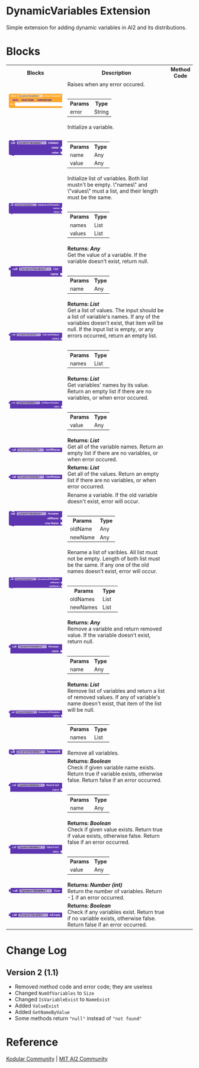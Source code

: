 # DynamicVariables Extension
Simple extension for adding dynamic variables in AI2 and its distributions.

# Blocks

<table style = "width:100%">
	<tr>
		<th width = "35%">Blocks</th>
		<th width = "60%">Description</th>
		<th width = "5%">Method Code</th>
	</tr>
	<tr>
		<td>
			<img src = "assets/WhenErrorOccurred.png">
		</td>
		<td>Raises when any error occured.<br><br>
		<table>
			<tr>
				<th>Params</th>
				<th>Type</th>
			</tr>
			<tr>
				<td>error</td>
				<td>String</td>
			</tr>
			</table>
		</td>
	</tr>
	<tr>
		<td>
			<img src = "assets/Initialize.png">
		</td>
		<td>Initialize a variable.<br><br>
		<table>
			<tr>
				<th>Params</th>
				<th>Type</th>
			</tr>
			<tr>
				<td>name</td>
				<td>Any</td>
			</tr>
			<tr>
				<td>value</td>
				<td>Any</td>
			</tr>
			</table>
		</td>
			</tr>
	<tr>
		<td>
			<img src = "assets/InitializeListOfVariables.png">
		</td>
		<td>Initialize list of variables. Both list mustn't be empty. \"names\" and \"values\" must a list, and their length must be the same.<br><br>
		<table>
			<tr>
				<th>Params</th>
				<th>Type</th>
			</tr>
			<tr>
				<td>names</td>
				<td>List</td>
			</tr>
			<tr>
				<td>values</td>
				<td>List</td>
			</tr>
			</table>
		</td>
			</tr>
	<tr>
		<td>
			<img src = "assets/Get.png">
		</td>
		<td><b>Returns: <i>Any</i></b><br>Get the value of a variable. If the variable doesn't exist, return null.<br><br>
		<table>
			<tr>
				<th>Params</th>
				<th>Type</th>
			</tr>
			<tr>
				<td>name</td>
				<td>Any</td>
			</tr>
			</table>
		</td>
			</tr>
	<tr>
		<td>
			<img src = "assets/GetListOfValues.png">
		</td>
		<td><b>Returns: <i>List</i></b><br>Get a list of values. The input should be a list of variable's names. If any of the variables doesn't exist, that item will be null. If the input list is empty, or any errors occurred, return an empty list.<br><br>
		<table>
			<tr>
				<th>Params</th>
				<th>Type</th>
			</tr>
			<tr>
				<td>names</td>
				<td>List</td>
			</tr>
			</table>
		</td>
			</tr>
	<tr>
		<td>
			<img src = "assets/GetNameByValue.png">
		</td>
		<td><b>Returns: <i>List</i></b><br>Get variables' names by its value. Return an empty list if there are no variables, or when error occured.<br><br>
		<table>
			<tr>
				<th>Params</th>
				<th>Type</th>
			</tr>
			<tr>
				<td>value</td>
				<td>Any</td>
			</tr>
			</table>
		</td>
			</tr>
	<tr>
		<td>
			<img src = "assets/GetAllNames.png">
		</td>
		<td><b>Returns: <i>List</i></b><br>Get all of the variable names. Return an empty list if there are no variables, or when error occured.</td>
			</tr>
	<tr>
		<td>
			<img src = "assets/GetAllValues.png">
		</td>
		<td><b>Returns: <i>List</i></b><br>Get all of the values. Return an empty list if there are no variables, or when error occurred.</td>
			</tr>
	<tr>
		<td>
			<img src = "assets/Rename.png">
		</td>
		<td>Rename a variable. If the old variable doesn't exist, error will occur.<br><br>
		<table>
			<tr>
				<th>Params</th>
				<th>Type</th>
			</tr>
			<tr>
				<td>oldName</td>
				<td>Any</td>
			</tr>
			<tr>
				<td>newName</td>
				<td>Any</td>
			</tr>
		</table>
		</td>
			</tr>
	<tr>
		<td>
			<img src = "assets/RenameListOfVariables.png">
		</td>
		<td>Rename a list of varibles. All list must not be empty. Length of both list must be the same. If any one of the old names doesn't exist, error will occur.<br><br>
		<table>
			<tr>
				<th>Params</th>
				<th>Type</th>
			</tr>
			<tr>
				<td>oldNames</td>
				<td>List</td>
			</tr>
			<tr>
				<td>newNames</td>
				<td>List</td>
			</tr>
		</table>
		</td>
			</tr>
	<tr>
		<td>
			<img src = "assets/Remove.png">
		</td>
		<td><b>Returns: <i>Any</i></b><br>Remove a variable and return removed value. If the variable doesn't exist, return null.<br><br>
		<table>
			<tr>
				<th>Params</th>
				<th>Type</th>
			</tr>
			<tr>
				<td>name</td>
				<td>Any</td>
			</tr>
			</table>
		</td>
			</tr>
	<tr>
		<td>
			<img src = "assets/RemoveListOfVariables.png">
		</td>
		<td><b>Returns: <i>List</i></b><br>Remove list of variables and return a list of removed values. If any of variable's name doesn't exist, that item of the list will be null.<br><br>
		<table>
			<tr>
				<th>Params</th>
				<th>Type</th>
			</tr>
			<tr>
				<td>names</td>
				<td>List</td>
			</tr>
			</table>
		</td>
			</tr>
	<tr>
		<td>
			<img src = "assets/RemoveAll.png">
		</td>
		<td>Remove all variables.</td>
	</tr>
	<tr>
		<td>
			<img src = "assets/NameExist.png">
		</td>
		<td><b>Returns: <i>Boolean</i></b><br>Check if given variable name exists. Return true if variable exists, otherwise false. Return false if an error occurred.<br><br>
		<table>
			<tr>
				<th>Params</th>
				<th>Type</th>
			</tr>
			<tr>
				<td>name</td>
				<td>Any</td>
			</tr>
			</table>
		</td>
	</tr>
	<tr>
		<td>
			<img src = "assets/ValueExist.png">
		</td>
		<td><b>Returns: <i>Boolean</i></b><br>Check if given value exists. Return true if value exists, otherwise false. Return false if an error occurred.<br><br>
		<table>
			<tr>
				<th>Params</th>
				<th>Type</th>
			</tr>
			<tr>
				<td>value</td>
				<td>Any</td>
			</tr>
			</table>
		</td>
	</tr>
	<tr>
		<td>
			<img src = "assets/Size.png">
		</td>
		<td><b>Returns: <i>Number (int)</i></b><br>Return the number of variables. Return -1 if an error occurred.</td>
	</tr>
	<tr>
		<td>
			<img src = "assets/IsEmpty.png">
		</td>
		<td><b>Returns: <i>Boolean</i></b><br>Check if any variables exist. Return true if no variable exists, otherwise false. Return false if an error occurred.</td>
	</tr>
		</table>
	
# Change Log
## Version 2 (1.1)
- Removed method code and error code; they are useless
- Changed `NumOfVariables` to `Size`
- Changed `IsVariableExist` to `NameExist`
- Added `ValueExist`
- Added `GetNameByValue`
- Some methods return `"null"` instead of `"not found"`

# Reference
[Kodular Community](https://community.kodular.io/t/free-open-source-dynamic-variables-create-dynamic-variables/83592) | [MIT AI2 Community](https://community.appinventor.mit.edu/t/free-open-source-dynamic-variables-create-dynamic-variables/16321)